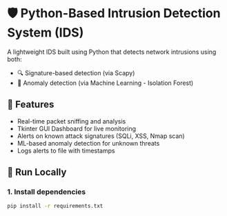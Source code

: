 # 🛡️ Python-Based Intrusion Detection System (IDS)

A lightweight IDS built using Python that detects network intrusions using both:
- 🔍 Signature-based detection (via Scapy)
- 🤖 Anomaly detection (via Machine Learning - Isolation Forest)

## 📂 Features
- Real-time packet sniffing and analysis
- Tkinter GUI Dashboard for live monitoring
- Alerts on known attack signatures (SQLi, XSS, Nmap scan)
- ML-based anomaly detection for unknown threats
- Logs alerts to file with timestamps

## 🚀 Run Locally

### 1. Install dependencies
```bash
pip install -r requirements.txt
